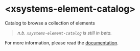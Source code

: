 # \<xsystems-element-catalog\>

Catalog to browse a collection of elements

> *n.b. `xsystems-element-catalog` is still in beta.*

For more information, please read the [documentation](http://xsystems.github.io/xsystems-element-catalog).
